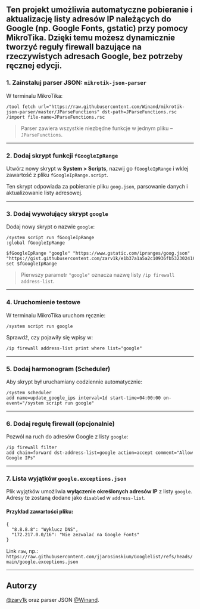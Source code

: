 Ten projekt umożliwia automatyczne pobieranie i aktualizację listy adresów IP należących do Google (np. Google Fonts, gstatic) przy pomocy MikroTika. Dzięki temu możesz dynamicznie tworzyć reguły firewall bazujące na rzeczywistych adresach Google, bez potrzeby ręcznej edycji.
---
### 1. Zainstaluj parser JSON: `mikrotik-json-parser`
W terminalu MikroTika:

```
/tool fetch url="https://raw.githubusercontent.com/Winand/mikrotik-json-parser/master/JParseFunctions" dst-path=JParseFunctions.rsc
/import file-name=JParseFunctions.rsc
```

> Parser zawiera wszystkie niezbędne funkcje w jednym pliku – `JParseFunctions`.

---

### 2. Dodaj skrypt funkcji `fGoogleIpRange`

Utwórz nowy skrypt w **System > Scripts**, nazwij go `fGoogleIpRange` i wklej zawartość z pliku `fGoogleIpRange.script`.

Ten skrypt odpowiada za pobieranie pliku `goog.json`, parsowanie danych i aktualizowanie listy adresowej.

---

### 3. Dodaj wywołujący skrypt `google`

Dodaj nowy skrypt o nazwie `google`:

```
/system script run fGoogleIpRange
:global fGoogleIpRange

$fGoogleIpRange "google" "https://www.gstatic.com/ipranges/goog.json" "https://gist.githubusercontent.com/zarv1k/e1b37a1a5a2c10936fb532302416bed1/raw/google.exceptions.json"
set $fGoogleIpRange
```

> Pierwszy parametr `"google"` oznacza nazwę listy `/ip firewall address-list`.

---

### 4. Uruchomienie testowe

W terminalu MikroTika uruchom ręcznie:

```
/system script run google
```

Sprawdź, czy pojawiły się wpisy w:
```
/ip firewall address-list print where list="google"
```

---

### 5. Dodaj harmonogram (Scheduler)

Aby skrypt był uruchamiany codziennie automatycznie:

```
/system scheduler
add name=update_google_ips interval=1d start-time=04:00:00 on-event="/system script run google"
```

---

### 6. Dodaj regułę firewall (opcjonalnie)

Pozwól na ruch do adresów Google z listy `google`:

```
/ip firewall filter
add chain=forward dst-address-list=google action=accept comment="Allow Google IPs"
```

---

### 7. Lista wyjątków `google.exceptions.json`

Plik wyjątków umożliwia **wyłączenie określonych adresów IP** z listy `google`. Adresy te zostaną dodane jako `disabled` w `address-list`.

#### Przykład zawartości pliku:
```
{
  "8.8.8.8": "Wyklucz DNS",
  "172.217.0.0/16": "Nie zezwalać na Google Fonts"
}
```

Link `raw`, np.:  
`https://raw.githubusercontent.com/jjarosinskium/Googlelist/refs/heads/main/google.exceptions.json`

---

## Autorzy

[@zarv1k](https://gist.github.com/zarv1k) oraz parser JSON [@Winand](https://github.com/Winand/mikrotik-json-parser).
